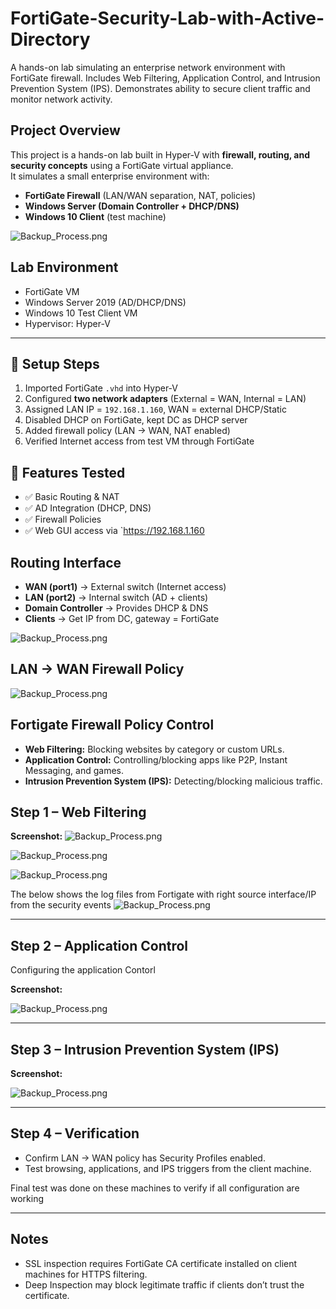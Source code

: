 # FortiGate-Security-Lab-with-Active-Directory
A hands-on lab simulating an enterprise network environment with FortiGate firewall. Includes Web Filtering, Application Control, and Intrusion Prevention System (IPS). Demonstrates ability to secure client traffic and monitor network activity.

## Project Overview
This project is a hands-on lab built in Hyper-V with **firewall, routing, and security concepts** using a FortiGate virtual appliance.  
It simulates a small enterprise environment with:
- **FortiGate Firewall** (LAN/WAN separation, NAT, policies)
- **Windows Server (Domain Controller + DHCP/DNS)**
- **Windows 10 Client** (test machine)

![Backup_Process.png](https://github.com/victormbogu1/FortiGate-Security-Lab-with-Active-Directory/blob/bad93f68b6de5140f8ef998048ed8ae4969c0dc7/Diagram.png)


## Lab Environment
- FortiGate VM
- Windows Server 2019 (AD/DHCP/DNS)
- Windows 10 Test Client VM
- Hypervisor: Hyper-V

---
## 🔧 Setup Steps
1. Imported FortiGate `.vhd` into Hyper-V  
2. Configured **two network adapters** (External = WAN, Internal = LAN)  
3. Assigned LAN IP = `192.168.1.160`, WAN = external DHCP/Static  
4. Disabled DHCP on FortiGate, kept DC as DHCP server  
5. Added firewall policy (LAN → WAN, NAT enabled)  
6. Verified Internet access from test VM through FortiGate

## 🔐 Features Tested
- ✅ Basic Routing & NAT  
- ✅ AD Integration (DHCP, DNS)  
- ✅ Firewall Policies  
- ✅ Web GUI access via `https://192.168.1.160

## Routing Interface
- **WAN (port1)** → External switch (Internet access)
- **LAN (port2)** → Internal switch (AD + clients)
- **Domain Controller** → Provides DHCP & DNS
- **Clients** → Get IP from DC, gateway = FortiGate

![Backup_Process.png](https://github.com/victormbogu1/FortiGate-Security-Lab-with-Active-Directory/blob/b24b48a43adcef20341323ce9d86a73a6a13862b/configure-port.png)

## LAN → WAN Firewall Policy

![Backup_Process.png](https://github.com/victormbogu1/FortiGate-Security-Lab-with-Active-Directory/blob/485781630222a7affd00da3a1c913dd980daa5fe/configure_firewall.png)

## Fortigate Firewall Policy Control

- **Web Filtering:** Blocking websites by category or custom URLs.
- **Application Control:** Controlling/blocking apps like P2P, Instant Messaging, and games.
- **Intrusion Prevention System (IPS):** Detecting/blocking malicious traffic.

## Step 1 – Web Filtering

**Screenshot:**
![Backup_Process.png](https://github.com/victormbogu1/FortiGate-Security-Lab-with-Active-Directory/blob/d364bd8601cf1813140b97d2677f7a0bb59c6d9d/facebook.png)

![Backup_Process.png](https://github.com/victormbogu1/FortiGate-Security-Lab-with-Active-Directory/blob/d364bd8601cf1813140b97d2677f7a0bb59c6d9d/Web-Fliter.png)

![Backup_Process.png](https://github.com/victormbogu1/FortiGate-Security-Lab-with-Active-Directory/blob/d364bd8601cf1813140b97d2677f7a0bb59c6d9d/Instagram.png)

The below shows the log files from Fortigate with right source interface/IP from the security events
![Backup_Process.png](https://github.com/victormbogu1/FortiGate-Security-Lab-with-Active-Directory/blob/d364bd8601cf1813140b97d2677f7a0bb59c6d9d/Event-Security.png)

---

## Step 2 – Application Control
Configuring the application Contorl 

**Screenshot:**

![Backup_Process.png](https://github.com/victormbogu1/FortiGate-Security-Lab-with-Active-Directory/blob/96dcfe6635367d5ce5c059aaca0c710725297f98/Application%20Control.png)

---

## Step 3 – Intrusion Prevention System (IPS)

**Screenshot:**

![Backup_Process.png](https://github.com/victormbogu1/FortiGate-Security-Lab-with-Active-Directory/blob/96dcfe6635367d5ce5c059aaca0c710725297f98/IPS.png)


---

## Step 4 – Verification
- Confirm LAN → WAN policy has Security Profiles enabled.
- Test browsing, applications, and IPS triggers from the client machine.

Final test was done on these machines to verify if all configuration are working



---

## Notes
- SSL inspection requires FortiGate CA certificate installed on client machines for HTTPS filtering.
- Deep Inspection may block legitimate traffic if clients don’t trust the certificate.



